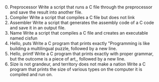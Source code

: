 0. Preprocessor
Write a script that runs a C file through the preprocessor and save the result into another file.
1. Compiler
Write a script that compiles a C file but does not link
2. Assembler
Write a script that generates the assembly code of a C code and save it in an output file.
3. Name
Write a script that compiles a C file and creates an executable named cisfun
4. Hello, puts
Write a C program that prints exactly "Programming is like building a multilingual puzzle, followed by a new line.
5. Hello, printf
Write a C program that prints exactly with proper grammar, but the outcome is a piece of art,, followed by a new line.
6. Size is not grandeur, and territory does not make a nation
Write a C program that prints the size of various types on the computer it is compiled and run on.
